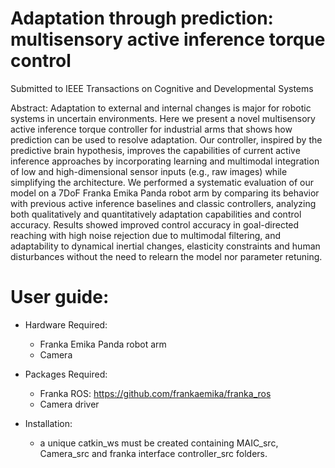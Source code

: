 # Adaptation through prediction: multisensory active inference torque control

Submitted to IEEE Transactions on Cognitive and Developmental Systems

Abstract:
Adaptation to external and internal changes is major for robotic systems in uncertain environments. Here we present a novel multisensory active inference torque controller for industrial arms that shows how prediction can be used to resolve adaptation. Our controller, inspired by the predictive brain hypothesis, improves the capabilities of current active inference approaches by incorporating learning and multimodal integration of low and high-dimensional sensor inputs (e.g., raw images) while simplifying the architecture. We performed a systematic evaluation of our model on a 7DoF Franka Emika Panda robot arm by comparing its behavior with previous active inference baselines and classic controllers, analyzing both qualitatively and quantitatively adaptation capabilities and control accuracy. Results showed improved control accuracy in goal-directed reaching with high noise rejection due to multimodal filtering, and adaptability to dynamical inertial changes, elasticity constraints and human disturbances without the need to relearn the model nor parameter retuning.


# User guide:

- Hardware Required:
     - Franka Emika Panda robot arm
     - Camera 

- Packages Required:
     - Franka ROS: https://github.com/frankaemika/franka_ros
     - Camera driver 
 
- Installation: 
     - a unique catkin_ws must be created containing MAIC_src, Camera_src and franka interface controller_src folders. 
  

